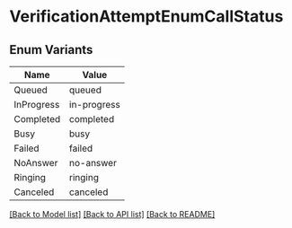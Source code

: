 # VerificationAttemptEnumCallStatus

## Enum Variants

| Name | Value |
|---- | -----|
| Queued | queued |
| InProgress | in-progress |
| Completed | completed |
| Busy | busy |
| Failed | failed |
| NoAnswer | no-answer |
| Ringing | ringing |
| Canceled | canceled |


[[Back to Model list]](../README.md#documentation-for-models) [[Back to API list]](../README.md#documentation-for-api-endpoints) [[Back to README]](../README.md)


